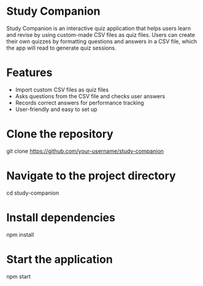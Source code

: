 # Study Companion
Study Companion is an interactive quiz application that helps users learn and revise by using custom-made CSV files as quiz files. 
Users can create their own quizzes by formatting questions and answers in a CSV file, which the app will read to generate quiz sessions.

# Features
* Import custom CSV files as quiz files
* Asks questions from the CSV file and checks user answers
* Records correct answers for performance tracking
* User-friendly and easy to set up

# Clone the repository
git clone https://github.com/your-username/study-companion

# Navigate to the project directory
cd study-companion

# Install dependencies
npm install

# Start the application
npm start
